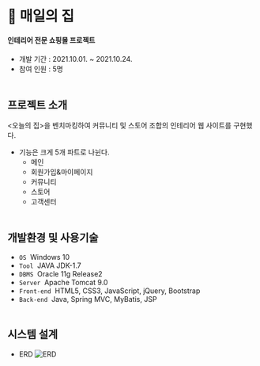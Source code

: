 # 🏡 **매일의 집**

#### 인테리어 전문 쇼핑몰 프로젝트
* 개발 기간 : 2021.10.01. ~ 2021.10.24.
* 참여 인원 : 5명
<br/><br/>
## 프로젝트 소개
<오늘의 집>을 벤치마킹하여 커뮤니티 및 스토어 조합의 인테리어 웹 사이트를 구현했다.
* 기능은 크게 5개 파트로 나뉜다.
  * 메인
  * 회원가입&마이페이지
  * 커뮤니티
  * 스토어
  * 고객센터
<br/><br/>
## 개발환경 및 사용기술
* `OS`&nbsp;&nbsp;Windows 10
* `Tool`&nbsp;&nbsp;JAVA JDK-1.7
* `DBMS`&nbsp;&nbsp;Oracle 11g Release2
* `Server`&nbsp;&nbsp;Apache Tomcat 9.0
* `Front-end`&nbsp;&nbsp;HTML5, CSS3, JavaScript, jQuery, Bootstrap
* `Back-end`&nbsp;&nbsp;Java, Spring MVC, MyBatis, JSP
<br/><br/>
## 시스템 설계
* ERD
![ERD](https://user-images.githubusercontent.com/83903563/148183561-6d8e7131-c14e-4af7-a17a-41a0b67c8f08.png)
